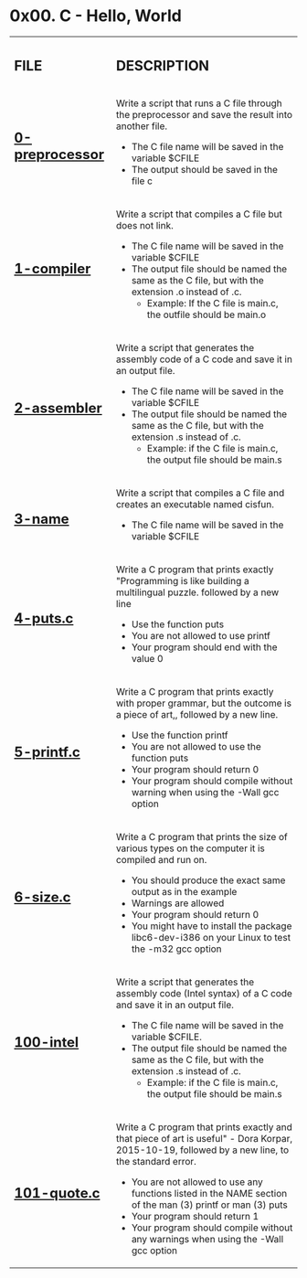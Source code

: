 <h1>0x00. C - Hello, World</h1>
<table>
    <tr>
        <td><h2><strong>FILE</strong></h2></td>
        <td><h2><strong>DESCRIPTION</strong></h2></td>
    </tr>
    <tr>
        <td><h2><a href="https://github.com/LivingDemonness28/alx-low_level_programming/blob/master/0x00-hello_world/0-preprocessor" target="_blank">0-preprocessor</a></h2></td>
        <td>
            <p>Write a script that runs a C file through the preprocessor and save the result into another file.</p>
            <ul>
                <li>The C file name will be saved in the variable $CFILE</li>
                <li>The output should be saved in the file c</li>
            </ul>
        </td>
    </tr>
    <tr>
        <td><h2><a href="https://github.com/LivingDemonness28/alx-low_level_programming/blob/master/0x00-hello_world/1-compiler" target="_blank">1-compiler</a></h2></td>
        <td>
            <p>Write a script that compiles a C file but does not link.</p>
            <ul>
                <li>The C file name will be saved in the variable $CFILE</li>
                <li>The output file should be named the same as the C file, but with the extension .o instead of .c.
                <ul>
                    <li>Example: If the C file is main.c, the outfile should be main.o</li>
                </ul>
                </li>
            </ul>
        </td>
    </tr>
    <tr>
        <td><h2><a href="https://github.com/LivingDemonness28/alx-low_level_programming/blob/master/0x00-hello_world/2-assembler" target="_blank">2-assembler</a></h2></td>
        <td>
            <p>Write a script that generates the assembly code of a C code and save it in an output file.</p>
            <ul>
                <li>The C file name will be saved in the variable $CFILE</li>
                <li>The output file should be named the same as the C file, but with the extension .s instead of .c.
                <ul>
                    <li>Example: if the C file is main.c, the output file should be main.s</li>
                </ul>
                </li>
            </ul>
        </td>
    </tr>
    <tr>
        <td><h2><a href="https://github.com/LivingDemonness28/alx-low_level_programming/blob/master/0x00-hello_world/3-name" target="_blank">3-name</a></h2></td>
        <td>
            <p>Write a script that compiles a C file and creates an executable named cisfun.</p>
            <ul>
                <li>The C file name will be saved in the variable $CFILE</li>
            </ul>
        </td>
    </tr>
    <tr>
        <td><h2><a href="https://github.com/LivingDemonness28/alx-low_level_programming/blob/master/0x00-hello_world/4-puts.c" target="_blank">4-puts.c</a></h2></td>
        <td>
            <p>Write a C program that prints exactly "Programming is like building a multilingual puzzle. followed by a new line</p>
            <ul>
                <li>Use the function puts</li>
                <li>You are not allowed to use printf</li>
                <li>Your program should end with the value 0</li>
            </ul>
        </td>
    </tr>
    <tr>
        <td><h2><a href="https://github.com/LivingDemonness28/alx-low_level_programming/blob/master/0x00-hello_world/5-printf.c" target="_blank">5-printf.c</a></h2></td>
        <td>
            <p>Write a C program that prints exactly with proper grammar, but the outcome is a piece of art,, followed by a new line.</p>
            <ul>
                <li>Use the function printf</li>
                <li>You are not allowed to use the function puts</li>
                <li>Your program should return 0</li>
                <li>Your program should compile without warning when using the -Wall gcc option</li>
            </ul>
        </td>
    </tr>
    <tr>
        <td><h2><a href="https://github.com/LivingDemonness28/alx-low_level_programming/blob/master/0x00-hello_world/6-size.c" target="_blank">6-size.c</a></h2></td>
        <td>
            <p>Write a C program that prints the size of various types on the computer it is compiled and run on.</p>
            <ul>
                <li>You should produce the exact same output as in the example</li>
                <li>Warnings are allowed</li>
                <li>Your program should return 0</li>
                <li>You might have to install the package libc6-dev-i386 on your Linux to test the -m32 gcc option</li>
            </ul>
        </td>
    </tr>
    <tr>
        <td><h2><a href="https://github.com/LivingDemonness28/alx-low_level_programming/blob/master/0x00-hello_world/100-intel" target="_blank">100-intel</a></h2></td>
        <td>
            <p>Write a script that generates the assembly code (Intel syntax) of a C code and save it in an output file.</p>
            <ul>
                <li>The C file name will be saved in the variable $CFILE.</li>
                <li>The output file should be named the same as the C file, but with the extension .s instead of .c.
                <ul>
                    <li>Example: if the C file is main.c, the output file should be main.s</li>
                </ul>
                </li>
            </ul>
        </td>
    </tr>
    <tr>
        <td><h2><a href="https://github.com/LivingDemonness28/alx-low_level_programming/blob/master/0x00-hello_world/101-quote.c" target="_blank">101-quote.c</a></h2></td>
        <td>
            <p>Write a C program that prints exactly and that piece of art is useful" - Dora Korpar, 2015-10-19, followed by a new line, to the standard error.</p>
            <ul>
                <li>You are not allowed to use any functions listed in the NAME section of the man (3) printf or man (3) puts</li>
                <li>Your program should return 1</li>
                <li>Your program should compile without any warnings when using the -Wall gcc option</li>
            </ul>
        </td>
    </tr>
</table>